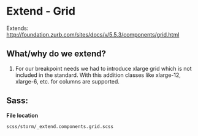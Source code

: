 #  Extend - Grid 

Extends: <http://foundation.zurb.com/sites/docs/v/5.5.3/components/grid.html>

## What/why do we extend?

1.  For our breakpoint needs we had to introduce xlarge grid which is not included in the standard. With this addition classes like xlarge-12, xlarge-6, etc. for columns are supported.

## Sass:

**File location**

``` 
scss/storm/_extend.components.grid.scss
```
